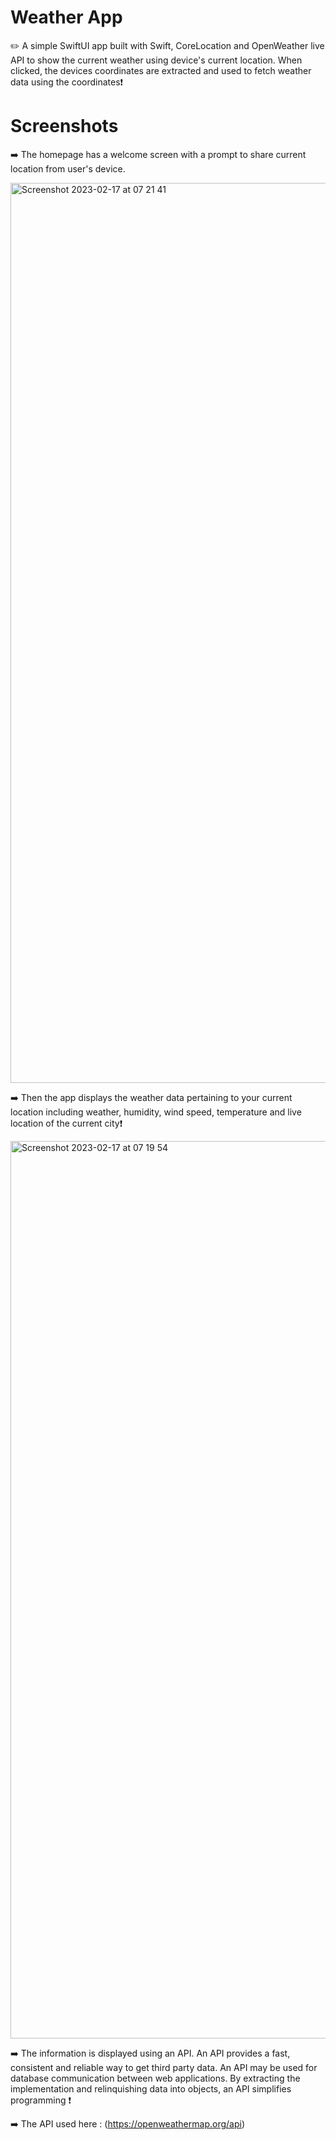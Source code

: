 # Weather App
✏️ A simple SwiftUI app built with Swift, CoreLocation and OpenWeather live API to show the current weather using device's current location. When clicked, the devices coordinates are extracted and used to fetch weather data using the coordinates❗


# Screenshots 

➡️ The homepage has a welcome screen with a prompt to share current location from user's device. 


<img width="1440" alt="Screenshot 2023-02-17 at 07 21 41" src="https://user-images.githubusercontent.com/55309494/219568017-54358537-d9f1-4676-ab25-98e66e35f63e.png">



➡️ Then the app displays the weather data pertaining to your current location including weather, humidity, wind speed, temperature and live location of the current city❗

<img width="1436" alt="Screenshot 2023-02-17 at 07 19 54" src="https://user-images.githubusercontent.com/55309494/219568194-6756ba2f-f7dd-47d3-b1bc-1d317510231f.png">


➡️ The information is displayed using an API. An API provides a fast, consistent and reliable way to get third party data. An API may be used for database communication between web applications. By extracting the implementation and relinquishing data into objects, an API simplifies programming ❗

➡️ The API used here : (https://openweathermap.org/api)

